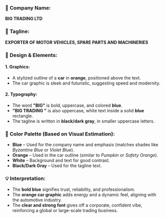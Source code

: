 ### 🔹 **Company Name:**
**BIG TRADING LTD**

### 🔸 **Tagline:**
**EXPORTER OF MOTOR VEHICLES, SPARE PARTS AND MACHINERIES**

### 🎨 **Design & Elements:**

#### 1. **Graphics:**
- A stylized outline of a **car** in **orange**, positioned above the text.
- The car graphic is sleek and futuristic, suggesting speed and modernity.

#### 2. **Typography:**
- The word **"BIG"** is bold, uppercase, and colored **blue**.
- **"BIG TRADING "** is also uppercase, white text inside a solid **blue** rectangle.
- The tagline is written in **black/dark gray**, in smaller uppercase letters.

### 📘 **Color Palette (Based on Visual Estimation):**
- **Blue** – Used for the company name and emphasis (matches shades like *Byzantine Blue* or *Violet Blue*).
- **Orange** – Used in the car outline (similar to *Pumpkin* or *Safety Orange*).
- **White** – Background and text for good contrast.
- **Black/Dark Gray** – Used for the tagline text.

### 💡 **Interpretation:**
- The **bold blue** signifies trust, reliability, and professionalism.
- The **orange car graphic** adds energy and a dynamic feel, aligning with the automotive industry.
- The **clear and strong font** gives off a corporate, confident vibe, reinforcing a global or large-scale trading business.